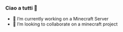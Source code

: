 ### Ciao a tutti 👋

- 🔭 I’m currently working on a Minecraft Server
- 👯 I’m looking to collaborate on a minecraft project
